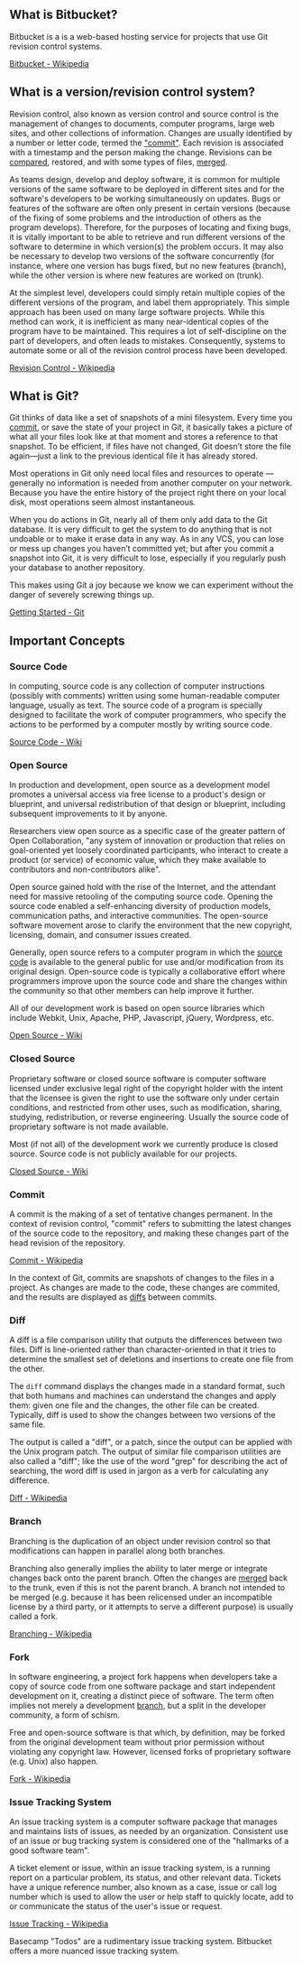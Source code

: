## What is Bitbucket?

Bitbucket is a is a web-based hosting service for projects that use Git revision control systems.

[Bitbucket - Wikipedia][wiki-bitbucket]

## What is a version/revision control system?

Revision control, also known as version control and source control is the management of changes to documents, computer programs, large web sites, and other collections of information. Changes are usually identified by a number or letter code, termed the ["commit"](#commit). Each revision is associated with a timestamp and the person making the change. Revisions can be [compared](#diff), restored, and with some types of files, [merged](#merge).

As teams design, develop and deploy software, it is common for multiple versions of the same software to be deployed in different sites and for the software's developers to be working simultaneously on updates. Bugs or features of the software are often only present in certain versions (because of the fixing of some problems and the introduction of others as the program develops). Therefore, for the purposes of locating and fixing bugs, it is vitally important to be able to retrieve and run different versions of the software to determine in which version(s) the problem occurs. It may also be necessary to develop two versions of the software concurrently (for instance, where one version has bugs fixed, but no new features (branch), while the other version is where new features are worked on (trunk).

At the simplest level, developers could simply retain multiple copies of the different versions of the program, and label them appropriately. This simple approach has been used on many large software projects. While this method can work, it is inefficient as many near-identical copies of the program have to be maintained. This requires a lot of self-discipline on the part of developers, and often leads to mistakes. Consequently, systems to automate some or all of the revision control process have been developed.

[Revision Control - Wikipedia][wiki-revisioncontrol]

## What is Git?

Git thinks of data like a set of snapshots of a mini filesystem. Every time you [commit](#commit), or save the state of your project in Git, it basically takes a picture of what all your files look like at that moment and stores a reference to that snapshot. To be efficient, if files have not changed, Git doesn’t store the file again—just a link to the previous identical file it has already stored.

Most operations in Git only need local files and resources to operate — generally no information is needed from another computer on your network. Because you have the entire history of the project right there on your local disk, most operations seem almost instantaneous.

When you do actions in Git, nearly all of them only add data to the Git database. It is very difficult to get the system to do anything that is not undoable or to make it erase data in any way. As in any VCS, you can lose or mess up changes you haven’t committed yet; but after you commit a snapshot into Git, it is very difficult to lose, especially if you regularly push your database to another repository.

This makes using Git a joy because we know we can experiment without the danger of severely screwing things up.

[Getting Started - Git][git-basics]

## Important Concepts

### Source Code

In computing, source code is any collection of computer instructions (possibly with comments) written using some human-readable computer language, usually as text. The source code of a program is specially designed to facilitate the work of computer programmers, who specify the actions to be performed by a computer mostly by writing source code.

[Source Code - Wiki][wiki-source]

### Open Source

In production and development, open source as a development model promotes a universal access via free license to a product's design or blueprint, and universal redistribution of that design or blueprint, including subsequent improvements to it by anyone.

Researchers view open source as a specific case of the greater pattern of Open Collaboration, "any system of innovation or production that relies on goal-oriented yet loosely coordinated participants, who interact to create a product (or service) of economic value, which they make available to contributors and non-contributors alike".

Open source gained hold with the rise of the Internet, and the attendant need for massive retooling of the computing source code. Opening the source code enabled a self-enhancing diversity of production models, communication paths, and interactive communities. The open-source software movement arose to clarify the environment that the new copyright, licensing, domain, and consumer issues created.
 
Generally, open source refers to a computer program in which the [source code](#source-code) is available to the general public for use and/or modification from its original design. Open-source code is typically a collaborative effort where programmers improve upon the source code and share the changes within the community so that other members can help improve it further.

All of our development work is based on open source libraries which include Webkit, Unix, Apache, PHP, Javascript, jQuery, Wordpress, etc.

[Open Source - Wiki][wiki-osource]

### Closed Source

Proprietary software or closed source software is computer software licensed under exclusive legal right of the copyright holder with the intent that the licensee is given the right to use the software only under certain conditions, and restricted from other uses, such as modification, sharing, studying, redistribution, or reverse engineering. Usually the source code of proprietary software is not made available.

Most (if not all) of the development work we currently produce is closed source. Source code is not publicly available for our projects.

[Closed Source - Wiki][wiki-csource]

### Commit

A commit is the making of a set of tentative changes permanent. In the context of revision control, "commit" refers to submitting the latest changes of the source code to the repository, and making these changes part of the head revision of the repository.

[Commit - Wikipedia][wiki-commit]

In the context of Git, commits are snapshots of changes to the files in a project. As changes are made to the code, these changes are commited, and the results are displayed as [diffs](#diff) between commits.

### Diff

A diff is a file comparison utility that outputs the differences between two files. Diff is line-oriented rather than character-oriented in that it tries to determine the smallest set of deletions and insertions to create one file from the other. 

The `diff` command displays the changes made in a standard format, such that both humans and machines can understand the changes and apply them: given one file and the changes, the other file can be created. Typically, diff is used to show the changes between two versions of the same file.

The output is called a "diff", or a patch, since the output can be applied with the Unix program patch. The output of similar file comparison utilities are also called a "diff"; like the use of the word "grep" for describing the act of searching, the word diff is used in jargon as a verb for calculating any difference.

[Diff - Wikipedia][wiki-diff]

### Branch

Branching is the duplication of an object under revision control so that modifications can happen in parallel along both branches.

Branching also generally implies the ability to later merge or integrate changes back onto the parent branch. Often the changes are [merged](#merge) back to the trunk, even if this is not the parent branch. A branch not intended to be merged (e.g. because it has been relicensed under an incompatible license by a third party, or it attempts to serve a different purpose) is usually called a fork.

[Branching - Wikipedia][wiki-branch]

### Fork

In software engineering, a project fork happens when developers take a copy of source code from one software package and start independent development on it, creating a distinct piece of software. The term often implies not merely a development [branch](#branch), but a split in the developer community, a form of schism.

Free and open-source software is that which, by definition, may be forked from the original development team without prior permission without violating any copyright law. However, licensed forks of proprietary software (e.g. Unix) also happen.

[Fork - Wikipedia][wiki-fork]

### Issue Tracking System

An issue tracking system is a computer software package that manages and maintains lists of issues, as needed by an organization. Consistent use of an issue or bug tracking system is considered one of the "hallmarks of a good software team".

A ticket element or issue, within an issue tracking system, is a running report on a particular problem, its status, and other relevant data. Tickets have a unique reference number, also known as a case, issue or call log number which is used to allow the user or help staff to quickly locate, add to or communicate the status of the user's issue or request.

[Issue Tracking - Wikipedia][wiki-issue]

Basecamp "Todos" are a rudimentary issue tracking system. Bitbucket offers a more nuanced issue tracking system.

[wiki-bitbucket]: http://en.wikipedia.org/wiki/Bitbucket
[wiki-revisioncontrol]: http://en.wikipedia.org/wiki/Revision_control
[git-basics]: http://git-scm.com/book/en/Getting-Started-Git-Basics
[wiki-source]: http://en.wikipedia.org/wiki/Source_code
[wiki-osource]: http://en.wikipedia.org/wiki/Open_source
[wiki-csource]: http://en.wikipedia.org/wiki/Closed_source
[wiki-commit]: http://en.wikipedia.org/wiki/Commit_(data_management)
[wiki-diff]: http://en.wikipedia.org/wiki/Diff
[wiki-branch]: http://en.wikipedia.org/wiki/Branching_(revision_control)
[wiki-fork]: http://en.wikipedia.org/wiki/Fork_(software_development)
[wiki-issue]: http://en.wikipedia.org/wiki/Issue_tracking_system

